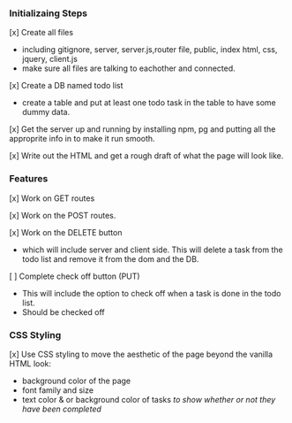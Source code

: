 ### Initializaing Steps
[x] Create all files
 - including gitignore, server, server.js,router file, public, index html, css, jquery, client.js
 - make sure all files are talking to eachother and connected. 

[x] Create a DB named todo list
- create a table and put at least one todo task in the table to have some dummy data. 

[x] Get the server up and running by installing npm, pg and putting all the approprite info in to make it run smooth.

[x] Write out the HTML and get a rough draft of what the page will look like. 

### Features

[x] Work on GET routes

[x] Work on the POST routes.

[x] Work on the DELETE button
- which will include server and client side. This will delete a task from the todo list and remove it from the dom and the DB. 

[ ]  Complete check off button (PUT)
- This will include the option to check off when a task is done in the todo list. 
- Should be checked off

### CSS Styling

[x] Use CSS styling to move the aesthetic of the page beyond the vanilla HTML look:
  - background color of the page
  - font family and size
  - text color & or background color of tasks *to show whether or not they have been completed*




